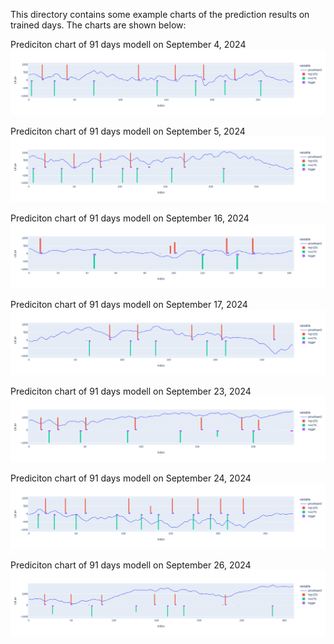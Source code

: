 This directory contains some example charts of the prediction results on trained days. The charts are shown below:

Prediciton chart of 91 days modell on September 4, 2024\
![Results: limit szenarion 83 days modell](plt_24_09_04_d91_s.png)

Prediciton chart of 91 days modell on September 5, 2024\
![Results: limit szenarion 83 days modell](plt_24_09_05_d91_s.png)

Prediciton chart of 91 days modell on September 16, 2024\
![Results: limit szenarion 83 days modell](plt_24_09_16_d91_s.png)

Prediciton chart of 91 days modell on September 17, 2024\
![Results: limit szenarion 83 days modell](plt_24_09_17_d91_s.png)

Prediciton chart of 91 days modell on September 23, 2024\
![Results: limit szenarion 83 days modell](plt_24_09_23_d91_s.png)

Prediciton chart of 91 days modell on September 24, 2024\
![Results: limit szenarion 83 days modell](plt_24_09_24_d91_s.png)

Prediciton chart of 91 days modell on September 26, 2024\
![Results: limit szenarion 83 days modell](plt_24_09_26_d91_s.png)

